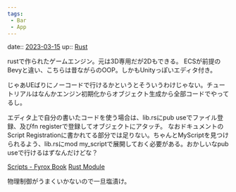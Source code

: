 ```yaml
---
tags:
 - Bar
 - App
---
```


date:: [2023-03-15](Daily_Note/2023-03-15.md)
up:: [Rust](../Program/Rust.md)

rustで作られたゲームエンジン。元は3D専用だが2Dもできる。
ECSが前提のBevyと違い、こちらは昔ながらのOOP。しかもUnityっぽいエディタ付き。

じゃあUEばりにノーコードで行けるかというとそういうわけじゃない。チュートリアルはなんかエンジン初期化からオブジェクト生成から全部コードでやってるし。

エディタ上で自分の書いたコードを使う場合は、lib.rsにpub useでファイル登録、及びfn registerで登録してオブジェクトにアタッチ。
なおドキュメントのScript Registrationに書かれてる部分では足りない。ちゃんとMyScriptを見つけられるよう、lib.rsにmod my_scriptで展開しておく必要がある。おかしいなpub useで行けるはずなんだけどな？

[Scripts - Fyrox Book](https://fyrox-book.github.io/fyrox/scripting/script.html)
[Rust Module](../../Info/Rust%20Module.md)

物理制御がうまくいかないので一旦塩漬け。